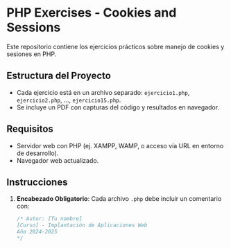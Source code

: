 # PHP Exercises - Cookies and Sessions

Este repositorio contiene los ejercicios prácticos sobre manejo de cookies y sesiones en PHP.

## Estructura del Proyecto
- Cada ejercicio está en un archivo separado: `ejercicio1.php`, `ejercicio2.php`, ..., `ejercicio15.php`.
- Se incluye un PDF con capturas del código y resultados en navegador.

## Requisitos
- Servidor web con PHP (ej. XAMPP, WAMP, o acceso vía URL en entorno de desarrollo).
- Navegador web actualizado.

## Instrucciones
1. **Encabezado Obligatorio**: Cada archivo `.php` debe incluir un comentario con:
   ```php
   /* Autor: [Tu nombre]
   [Curso] - Implantación de Aplicaciones Web
   Año 2024-2025
   */